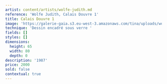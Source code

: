 ```yaml
---
artist: content/artists/wolfe-judith.md
reference: 'Wolfe Judith, Calais Douvre 1'
title: Calais Douvre 1
image: 'https://galerie-gaia.s3.eu-west-3.amazonaws.com/tina/uploads/wolfe-judith/galerie-gaia-judith-wolfe-Calais dover-65X80.jpg'
technique: 'Dessin encadré sous verre '
fields: []
styles: []
dimensions:
  height: 65
  width: 80
  depth: 0
description: '1987'
price: 2000
sold: false
contextual: true
---
```


